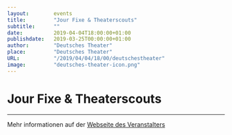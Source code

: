 ```yaml
---
layout:        events
title:         "Jour Fixe & Theaterscouts"
subtitle:      ""
date:          2019-04-04T18:00:00+01:00
publishdate:   2019-03-25T00:00:00+01:00
author:        "Deutsches Theater"
place:         "Deutsches Theater"
URL:           "/2019/04/04/18/00/deutschestheater"
image:         "deutsches-theater-icon.png"
---
```


Jour Fixe & Theaterscouts
===========


-----------



Mehr informationen auf der [Webseite des Veranstalters](https://www.dt-goettingen.de/stueck/jour-fixe-theaterscouts/)
